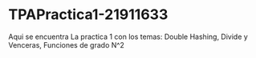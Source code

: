 # TPAPractica1-21911633
Aqui se encuentra La practica 1 con los temas: Double Hashing, Divide y Venceras, Funciones de grado N^2 
